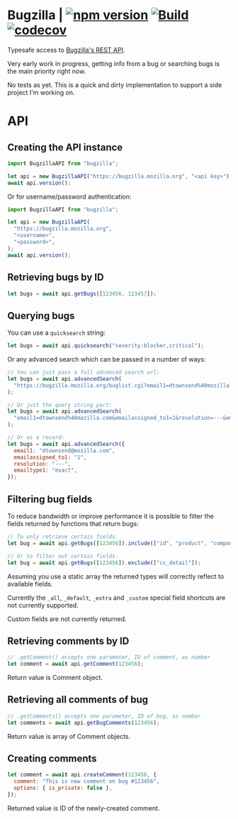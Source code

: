 # Bugzilla | [![npm version](https://badgen.net/npm/v/bugzilla)](https://www.npmjs.com/package/bugzilla) [![Build](https://github.com/Mossop/bugzilla-ts/actions/workflows/build.yml/badge.svg)](https://github.com/Mossop/bugzilla-ts/actions/workflows/build.yml) [![codecov](https://codecov.io/gh/Mossop/bugzilla-ts/branch/main/graph/badge.svg)](https://codecov.io/gh/Mossop/bugzilla-ts)

Typesafe access to [Bugzilla's REST API](https://bugzilla.readthedocs.io/en/latest/api/index.html).

Very early work in progress, getting info from a bug or searching bugs is the main priority right
now.

No tests as yet. This is a quick and dirty implementation to support a side project I'm working on.

# API

## Creating the API instance

```javascript
import BugzillaAPI from "bugzilla";

let api = new BugzillaAPI("https://bugzilla.mozilla.org", "<api key>");
await api.version();
```

Or for username/password authentication:

```javascript
import BugzillaAPI from "bugzilla";

let api = new BugzillaAPI(
  "https://bugzilla.mozilla.org",
  "<username>",
  "<password>",
);
await api.version();
```

## Retrieving bugs by ID

```javascript
let bugs = await api.getBugs([123456, 123457]);
```

## Querying bugs

You can use a `quicksearch` string:

```javascript
let bugs = await api.quicksearch("severity:blocker,critical");
```

Or any advanced search which can be passed in a number of ways:

```javascript
// You can just pass a full advanced search url:
let bugs = await api.advancedSearch(
  "https://bugzilla.mozilla.org/buglist.cgi?email1=dtownsend%40mozilla.com&emailassigned_to1=1&resolution=---&emailtype1=exact&list_id=15603348",
);

// Or just the query string part:
let bugs = await api.advancedSearch(
  "email1=dtownsend%40mozilla.com&emailassigned_to1=1&resolution=---&emailtype1=exact&list_id=15603348",
);

// Or as a record:
let bugs = await api.advancedSearch({
  email1: "dtownsend@mozilla.com",
  emailassigned_to1: "1",
  resolution: "---",
  emailtype1: "exact",
});
```

## Filtering bug fields

To reduce bandwidth or improve performance it is possible to filter the fields returned by functions
that return bugs:

```javascript
// To only retrieve certain fields.
let bug = await api.getBugs([123456]).include(["id", "product", "component"]);

// Or to filter out certain fields.
let bug = await api.getBugs([123456]).exclude(["cc_detail"]);
```

Assuming you use a static array the returned types will correctly reflect to available fields.

Currently the `_all`, `_default`, `_extra` and `_custom` special field shortcuts are not currently
supported.

Custom fields are not currently returned.

## Retrieving comments by ID

```javascript
// .getComment() accepts one parameter, ID of comment, as number
let comment = await api.getComment(123456);
```

Return value is Comment object.

## Retrieving all comments of bug

```javascript
// .getComments() accepts one parameter, ID of bug, as number
let comments = await api.getBugComments(123456);
```

Return value is array of Comment objects.

## Creating comments

```javascript
let comment = await api.createComment(123456, {
  comment: "This is new comment on bug #123456",
  options: { is_private: false },
});
```

Returned value is ID of the newly-created comment.
